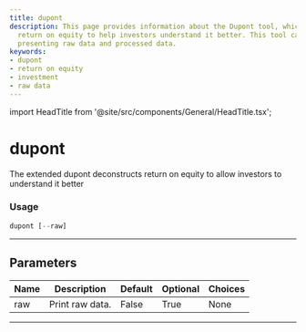 ```yaml
---
title: dupont
description: This page provides information about the Dupont tool, which deconstructs
  return on equity to help investors understand it better. This tool can toggle between
  presenting raw data and processed data.
keywords:
- dupont
- return on equity
- investment
- raw data
---
```


import HeadTitle from '@site/src/components/General/HeadTitle.tsx';

<HeadTitle title="dupont - Fa - Stocks - Reference | OpenBB Terminal Docs" />

# dupont

The extended dupont deconstructs return on equity to allow investors to understand it better

### Usage

```python
dupont [--raw]
```

---

## Parameters

| Name | Description | Default | Optional | Choices |
| ---- | ----------- | ------- | -------- | ------- |
| raw | Print raw data. | False | True | None |

---
